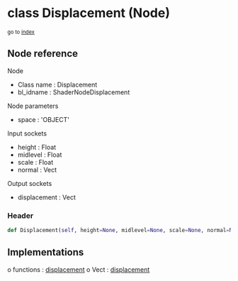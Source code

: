 # class Displacement (Node)

<sub>go to [index](/docs/index.md)</sub>

## Node reference

Node
 - Class name : Displacement
 - bl_idname : ShaderNodeDisplacement

Node parameters
 - space : 'OBJECT'

Input sockets
 - height : Float
 - midlevel : Float
 - scale : Float
 - normal : Vect

Output sockets
 - displacement : Vect

### Header

``` python
def Displacement(self, height=None, midlevel=None, scale=None, normal=None, space='OBJECT', node_label=None, node_color=None):
```

## Implementations

o functions : [displacement](/docs/Shader_classes/GLOBAL.md#displacement)
o Vect : [displacement](/docs/Shader_classes/Vect.md#displacement) 

